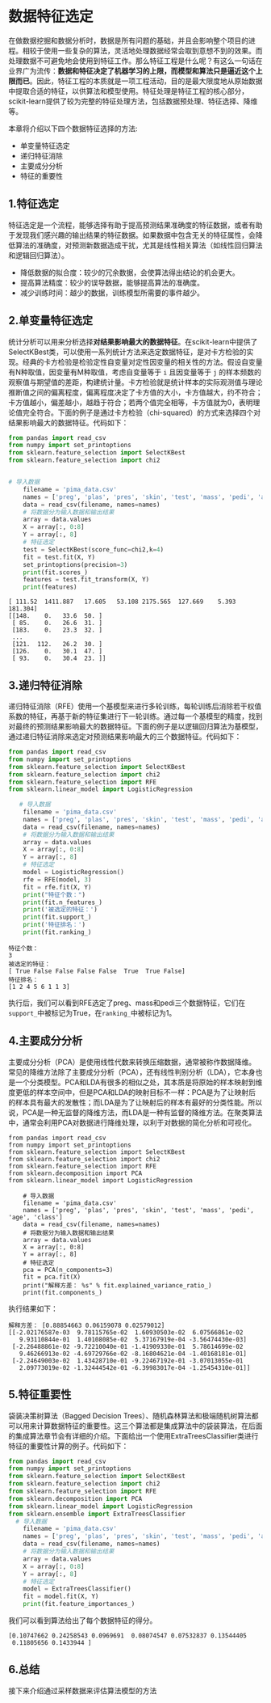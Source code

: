 # 数据特征选定

在做数据挖掘和数据分析时，数据是所有问题的基础，并且会影响整个项目的进程。相较于使用一些复杂的算法，灵活地处理数据经常会取到意想不到的效果。而处理数据不可避免地会使用到特征工作。那么特征工程是什么呢？有这么一句话在业界广为流传：**数据和特征决定了机器学习的上限，而模型和算法只是逼近这个上限而已**。因此，特征工程的本质就是一项工程活动，目的是最大限度地从原始数据中提取合适的特征，以供算法和模型使用。特征处理是特征工程的核心部分，scikit-learn提供了较为完整的特征处理方法，包括数据预处理、特征选择、降维等。

本章将介绍以下四个数据特征选择的方法:

- 单变量特征选定
- 递归特征消除
- 主要成分分析
- 特征的重要性

## 1.特征选定

特征选定是一个流程，能够选择有助于提高预测结果准确度的特征数据，或者有助于发现我们感兴趣的输出结果的特征数据。如果数据中包含无关的特征属性，会降低算法的准确度，对预测新数据造成干扰，尤其是线性相关算法（如线性回归算法和逻辑回归算法）。

- 降低数据的拟合度：较少的冗余数据，会使算法得出结论的机会更大。
- 提高算法精度：较少的误导数据，能够提高算法的准确度。
- 减少训练时间：越少的数据，训练模型所需要的事件越少。

## 2.单变量特征选定

统计分析可以用来分析选择**对结果影响最大的数据特征**。在scikit-learn中提供了SelectKBest类，可以使用一系列统计方法来选定数据特征，是对卡方检验的实现。经典的卡方检验是检验定性自变量对定性因变量的相关性的方法。假设自变量有N种取值，因变量有M种取值，考虑自变量等于 `i` 且因变量等于 `j` 的样本频数的观察值与期望值的差距，构建统计量。卡方检验就是统计样本的实际观测值与理论推断值之间的偏离程度，偏离程度决定了卡方值的大小，卡方值越大，约不符合；卡方值越小，偏差越小，越趋于符合；若两个值完全相等，卡方值就为0，表明理论值完全符合。下面的例子是通过卡方检验（chi-squared）的方式来选择四个对结果影响最大的数据特征。代码如下：

```python
from pandas import read_csv
from numpy import set_printoptions
from sklearn.feature_selection import SelectKBest
from sklearn.feature_selection import chi2


# 导入数据
    filename = 'pima_data.csv'
    names = ['preg', 'plas', 'pres', 'skin', 'test', 'mass', 'pedi', 'age', 'class']
    data = read_csv(filename, names=names)
    # 将数据分为输入数据和输出结果
    array = data.values
    X = array[:, 0:8]
    Y = array[:, 8]
    # 特征选定
    test = SelectKBest(score_func=chi2,k=4)
    fit = test.fit(X, Y)
    set_printoptions(precision=3)
    print(fit.scores_)
    features = test.fit_transform(X, Y)
    print(features)
```

```
[ 111.52  1411.887   17.605   53.108 2175.565  127.669    5.393  181.304]
[[148.    0.   33.6  50. ]
 [ 85.    0.   26.6  31. ]
 [183.    0.   23.3  32. ]
 ...
 [121.  112.   26.2  30. ]
 [126.    0.   30.1  47. ]
 [ 93.    0.   30.4  23. ]]
```

## 3.递归特征消除

递归特征消除（RFE）使用一个基模型来进行多轮训练，每轮训练后消除若干权值系数的特征，再基于新的特征集进行下一轮训练。通过每一个基模型的精度，找到对最终的预测结果影响最大的数据特征。下面的例子是以逻辑回归算法为基模型，通过递归特征消除来选定对预测结果影响最大的三个数据特征。代码如下：

```python
from pandas import read_csv
from numpy import set_printoptions
from sklearn.feature_selection import SelectKBest
from sklearn.feature_selection import chi2
from sklearn.feature_selection import RFE
from sklearn.linear_model import LogisticRegression
   
   # 导入数据
    filename = 'pima_data.csv'
    names = ['preg', 'plas', 'pres', 'skin', 'test', 'mass', 'pedi', 'age', 'class']
    data = read_csv(filename, names=names)
    # 将数据分为输入数据和输出结果
    array = data.values
    X = array[:, 0:8]
    Y = array[:, 8]
    # 特征选定
    model = LogisticRegression()
    rfe = RFE(model, 3)
    fit = rfe.fit(X, Y)
    print("特征个数：")
    print(fit.n_features_)
    print('被选定的特征：')
    print(fit.support_)
    print('特征排名：')
    print(fit.ranking_)
```

```
特征个数：
3
被选定的特征：
[ True False False False False  True  True False]
特征排名：
[1 2 4 5 6 1 1 3]
```

执行后，我们可以看到RFE选定了preg、mass和pedi三个数据特征，它们在`support_`中被标记为True，在`ranking_`中被标记为1。

## 4.主要成分分析

主要成分分析（PCA）是使用线性代数来转换压缩数据，通常被称作数据降维。常见的降维方法除了主要成分分析（PCA），还有线性判别分析（LDA），它本身也是一个分类模型。PCA和LDA有很多的相似之处，其本质是将原始的样本映射到维度更低的样本空间中，但是PCA和LDA的映射目标不一样：PCA是为了让映射后的样本具有最大的发散性；而LDA是为了让映射后的样本有最好的分类性能。所以说，PCA是一种无监督的降维方法，而LDA是一种有监督的降维方法。在聚类算法中，通常会利用PCA对数据进行降维处理，以利于对数据的简化分析和可视化。

```
from pandas import read_csv
from numpy import set_printoptions
from sklearn.feature_selection import SelectKBest
from sklearn.feature_selection import chi2
from sklearn.feature_selection import RFE
from sklearn.decomposition import PCA
from sklearn.linear_model import LogisticRegression

    # 导入数据
    filename = 'pima_data.csv'
    names = ['preg', 'plas', 'pres', 'skin', 'test', 'mass', 'pedi', 'age', 'class']
    data = read_csv(filename, names=names)
    # 将数据分为输入数据和输出结果
    array = data.values
    X = array[:, 0:8]
    Y = array[:, 8]
    # 特征选定
    pca = PCA(n_components=3)
    fit = pca.fit(X)
    print("解释方差： %s" % fit.explained_variance_ratio_)
    print(fit.components_)
```

执行结果如下：

```
解释方差： [0.88854663 0.06159078 0.02579012]
[[-2.02176587e-03  9.78115765e-02  1.60930503e-02  6.07566861e-02
   9.93110844e-01  1.40108085e-02  5.37167919e-04 -3.56474430e-03]
 [-2.26488861e-02 -9.72210040e-01 -1.41909330e-01  5.78614699e-02
   9.46266913e-02 -4.69729766e-02 -8.16804621e-04 -1.40168181e-01]
 [-2.24649003e-02  1.43428710e-01 -9.22467192e-01 -3.07013055e-01
   2.09773019e-02 -1.32444542e-01 -6.39983017e-04 -1.25454310e-01]]
```

## 5.特征重要性

袋装决策树算法（Bagged Decision Trees）、随机森林算法和极端随机树算法都可以用来计算数据特征的重要性。这三个算法都是集成算法中的袋装算法，在后面的集成算法章节会有详细的介绍。下面给出一个使用ExtraTreesClassifier类进行特征的重要性计算的例子。代码如下：

```python
from pandas import read_csv
from numpy import set_printoptions
from sklearn.feature_selection import SelectKBest
from sklearn.feature_selection import chi2
from sklearn.feature_selection import RFE
from sklearn.decomposition import PCA
from sklearn.linear_model import LogisticRegression
from sklearn.ensemble import ExtraTreesClassifier
  # 导入数据
    filename = 'pima_data.csv'
    names = ['preg', 'plas', 'pres', 'skin', 'test', 'mass', 'pedi', 'age', 'class']
    data = read_csv(filename, names=names)
    # 将数据分为输入数据和输出结果
    array = data.values
    X = array[:, 0:8]
    Y = array[:, 8]
    # 特征选定
    model = ExtraTreesClassifier()
    fit = model.fit(X, Y)
    print(fit.feature_importances_)
```

我们可以看到算法给出了每个数据特征的得分。

```
[0.10747662 0.24258543 0.0969691  0.08074547 0.07532837 0.13544405
 0.11805656 0.1433944 ]
```

## 6.总结

接下来介绍通过采样数据来评估算法模型的方法